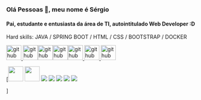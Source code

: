 ### Olá Pessoas 👋, meu nome é Sérgio
#### Pai, estudante e entusiasta da área de TI, autointitulado Web Developer :D

Hard skills: JAVA / SPRING BOOT / HTML / CSS / BOOTSTRAP / DOCKER

[<img src='https://cdn.jsdelivr.net/npm/simple-icons@3.0.1/icons/java.svg' alt='github' height='40'> <img src='https://cdn.jsdelivr.net/npm/simple-icons@3.0.1/icons/spring.svg' alt='github' height='40'><img src='https://cdn.jsdelivr.net/npm/simple-icons@3.0.1/icons/html5.svg' alt='github' height='40'><img src='https://cdn.jsdelivr.net/npm/simple-icons@3.0.1/icons/css3.svg' alt='github' height='40'><img src='https://cdn.jsdelivr.net/npm/simple-icons@3.0.1/icons/bootstrap.svg' alt='github' height='40'>
<img src='https://cdn.jsdelivr.net/npm/simple-icons@3.0.1/icons/linux.svg' alt='github' height='40'>
<img src='https://cdn.jsdelivr.net/npm/simple-icons@3.0.1/icons/docker.svg' alt='github' height='40'>
](https://github.com/SSKings)

[<img src="https://cdn.jsdelivr.net/gh/devicons/devicon/icons/linux/linux-original.svg" width="40" height="40"/>
<img src="https://cdn.jsdelivr.net/gh/devicons/devicon/icons/java/java-original.svg" width="40" height="40"/> 
<img src="https://cdn.jsdelivr.net/gh/devicons/devicon/icons/spring/spring-original.svg" />
<img src="https://cdn.jsdelivr.net/gh/devicons/devicon/icons/html5/html5-original.svg" />
<img src="https://cdn.jsdelivr.net/gh/devicons/devicon/icons/css3/css3-original.svg" />
<img src="https://cdn.jsdelivr.net/gh/devicons/devicon/icons/bootstrap/bootstrap-original.svg" />
<img src="https://cdn.jsdelivr.net/gh/devicons/devicon/icons/docker/docker-original-wordmark.svg" /> 

]


